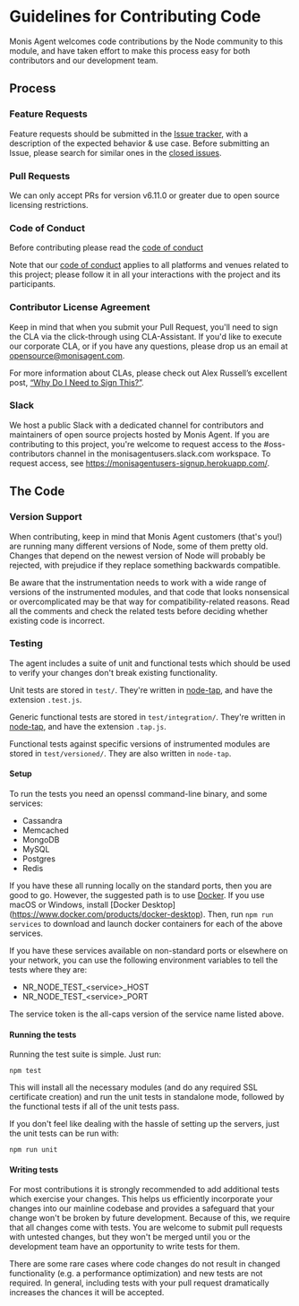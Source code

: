 # Guidelines for Contributing Code

Monis Agent welcomes code contributions by the Node community to this module, and
have taken effort to make this process easy for both contributors and our
development team.

## Process

### Feature Requests

Feature requests should be submitted in the [Issue tracker](../../issues), with
a description of the expected behavior & use case. Before submitting an Issue,
please search for similar ones in the [closed
issues](../../issues?q=is%3Aissue+is%3Aclosed+label%3Aenhancement).

### Pull Requests

We can only accept PRs for version v6.11.0 or greater due to open source
licensing restrictions.

### Code of Conduct

Before contributing please read the [code of conduct](./CODE_OF_CONDUCT.md)

Note that our [code of conduct](./CODE_OF_CONDUCT.md) applies to all platforms
and venues related to this project; please follow it in all your interactions
with the project and its participants.

### Contributor License Agreement

Keep in mind that when you submit your Pull Request, you'll need to sign the
CLA via the click-through using CLA-Assistant. If you'd like to execute our
corporate CLA, or if you have any questions, please drop us an email at
opensource@monisagent.com.

For more information about CLAs, please check out Alex Russell’s excellent
post, [“Why Do I Need to Sign
This?”](https://infrequently.org/2008/06/why-do-i-need-to-sign-this/).

### Slack

We host a public Slack with a dedicated channel for contributors and
maintainers of open source projects hosted by Monis Agent. If you are
contributing to this project, you're welcome to request access to the
\#oss-contributors channel in the monisagentusers.slack.com workspace. To request
access, see https://monisagentusers-signup.herokuapp.com/.

## The Code

### Version Support

When contributing, keep in mind that Monis Agent customers (that's you!) are
running many different versions of Node, some of them pretty old. Changes that
depend on the newest version of Node will probably be rejected, with prejudice
if they replace something backwards compatible.

Be aware that the instrumentation needs to work with a wide range of versions
of the instrumented modules, and that code that looks nonsensical or
overcomplicated may be that way for compatibility-related reasons. Read all the
comments and check the related tests before deciding whether existing code is
incorrect.

### Testing

The agent includes a suite of unit and functional tests which should be used to
verify your changes don't break existing functionality.

Unit tests are stored in `test/`. They're written in
[node-tap](https://github.com/isaacs/node-tap), and have the extension `.test.js`.

Generic functional tests are stored in `test/integration/`. They're written in
[node-tap](https://github.com/isaacs/node-tap), and have the extension
`.tap.js`.

Functional tests against specific versions of instrumented modules are stored
in `test/versioned/`. They are also written in `node-tap`.

#### Setup

To run the tests you need an openssl command-line binary, and some services:

* Cassandra
* Memcached
* MongoDB
* MySQL
* Postgres
* Redis

If you have these all running locally on the standard ports, then you are good
to go. However, the suggested path is to use [Docker](http://www.docker.com).
If you use macOS or Windows, install [Docker Desktop]
(https://www.docker.com/products/docker-desktop). Then, run `npm run services`
to download and launch docker containers for each of the above services.

If you have these services available on non-standard ports or elsewhere on your
network, you can use the following environment variables to tell the tests
where they are:

* NR_NODE\_TEST_&lt;service&gt;\_HOST
* NR_NODE\_TEST_&lt;service&gt;\_PORT

The service token is the all-caps version of the service name listed above.

#### Running the tests

Running the test suite is simple. Just run:

    npm test

This will install all the necessary modules (and do any required SSL
certificate creation) and run the unit tests in standalone mode, followed by
the functional tests if all of the unit tests pass.

If you don't feel like dealing with the hassle of setting up the servers, just
the unit tests can be run with:

    npm run unit

#### Writing tests

For most contributions it is strongly recommended to add additional tests which
exercise your changes. This helps us efficiently incorporate your changes into
our mainline codebase and provides a safeguard that your change won't be broken
by future development. Because of this, we require that all changes come with
tests. You are welcome to submit pull requests with untested changes, but they
won't be merged until you or the development team have an opportunity to write
tests for them.

There are some rare cases where code changes do not result in changed
functionality (e.g. a performance optimization) and new tests are not required.
In general, including tests with your pull request dramatically increases the
chances it will be accepted.
